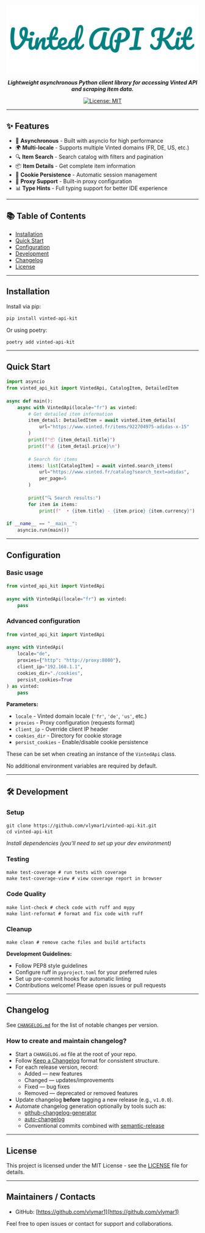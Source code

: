 <div align="center">

![Vinted Api Kit](./assets/logo.png)

***Lightweight asynchronous Python client library for accessing Vinted API and scraping item data.***

[![License: MIT](https://img.shields.io/badge/License-MIT-blue.svg)](LICENSE)

</div>

---
## ✨ Features

- 🚀 **Asynchronous** - Built with asyncio for high performance
- 🌍 **Multi-locale** - Supports multiple Vinted domains (FR, DE, US, etc.)
- 🔍 **Item Search** - Search catalog with filters and pagination
- 📦 **Item Details** - Get complete item information
- 🍪 **Cookie Persistence** - Automatic session management
- 🔐 **Proxy Support** - Built-in proxy configuration
- 📊 **Type Hints** - Full typing support for better IDE experience

---
## 📚 Table of Contents

- [Installation](#installation)
- [Quick Start](#quick-start)
- [Configuration](#configuration)
- [Development](#development)
- [Changelog](#changelog)
- [License](#license)

---
## Installation

Install via pip:
```bash
pip install vinted-api-kit
```
Or using poetry:
```bash
poetry add vinted-api-kit
```

---
## Quick Start

```python
import asyncio
from vinted_api_kit import VintedApi, CatalogItem, DetailedItem

async def main():
    async with VintedApi(locale="fr") as vinted:
        # Get detailed item information
        item_detail: DetailedItem = await vinted.item_details(
            url="https://www.vinted.fr/items/922704975-adidas-x-15"
        )
        print(f"📦 {item_detail.title}")
        print(f"💰 {item_detail.price}\n")

        # Search for items
        items: list[CatalogItem] = await vinted.search_items(
            url="https://www.vinted.fr/catalog?search_text=adidas",
            per_page=5
        )

        print("🔍 Search results:")
        for item in items:
            print(f"  • {item.title} - {item.price} {item.currency}")

if __name__ == "__main__":
    asyncio.run(main())
```

---
## Configuration

### Basic usage
```python
from vinted_api_kit import VintedApi

async with VintedApi(locale="fr") as vinted:
    pass
```

### Advanced configuration
```python
from vinted_api_kit import VintedApi

async with VintedApi(
    locale="de",
    proxies={"http": "http://proxy:8080"},
    client_ip="192.168.1.1",
    cookies_dir="./cookies",
    persist_cookies=True
) as vinted:
    pass
```

**Parameters:**
- `locale` - Vinted domain locale (`'fr'`, `'de'`, `'us'`, etc.)
- `proxies` - Proxy configuration (requests format)
- `client_ip` - Override client IP header
- `cookies_dir` - Directory for cookie storage
- `persist_cookies` - Enable/disable cookie persistence

These can be set when creating an instance of the `VintedApi` class.

No additional environment variables are required by default.

---
## 🛠️ Development

### Setup
```shell
git clone https://github.com/vlymar1/vinted-api-kit.git
cd vinted-api-kit
```
*Install dependencies (you'll need to set up your dev environment)*
### Testing

```shell
make test-coverage # run tests with coverage
make test-coverage-view # view coverage report in browser
```

### Code Quality

```shell
make lint-check # check code with ruff and mypy
make lint-reformat # format and fix code with ruff
```

### Cleanup

```shell
make clean # remove cache files and build artifacts
```

**Development Guidelines:**
- Follow PEP8 style guidelines
- Configure ruff in `pyproject.toml` for your preferred rules
- Set up pre-commit hooks for automatic linting
- Contributions welcome! Please open issues or pull requests

---
## Changelog

See [`CHANGELOG.md`](CHANGELOG.md) for the list of notable changes per version.

### How to create and maintain changelog?

- Start a `CHANGELOG.md` file at the root of your repo.
- Follow [Keep a Changelog](https://keepachangelog.com/en/1.0.0/) format for consistent structure.
- For each release version, record:
  - Added — new features
  - Changed — updates/improvements
  - Fixed — bug fixes
  - Removed — deprecated or removed features
- Update changelog **before** tagging a new release (e.g., `v1.0.0`).
- Automate changelog generation optionally by tools such as:
  - [github-changelog-generator](https://github.com/github-changelog-generator/github-changelog-generator)
  - [auto-changelog](https://github.com/CookPete/auto-changelog)
  - Conventional commits combined with [semantic-release](https://semantic-release.gitbook.io/semantic-release/)

---
## License

This project is licensed under the MIT License - see the [LICENSE](LICENSE) file for details.

---
## Maintainers / Contacts

- GitHub: [https://github.com/vlymar1](https://github.com/vlymar1)

Feel free to open issues or contact for support and collaborations.
